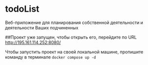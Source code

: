 # todoList
Веб-приложение для планирования собственной деятельности и деятельности Ваших подчиненных

##Проект уже запущен, чтобы открыть его, перейдите по URL http://195.161.114.252:8080/

Чтобы запустить проект на своей локальной машине, пропишите команду в терминале ```docker compose up -d```


